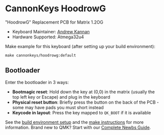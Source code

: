 # CannonKeys HoodrowG

"HoodrowG" Replacement PCB for Matrix 1.2OG

* Keyboard Maintainer: [Andrew Kannan](https://github.com/awkannan)
* Hardware Supported: Atmega32u4

Make example for this keyboard (after setting up your build environment):

    make cannonkeys/hoodrowg:default
    
## Bootloader

Enter the bootloader in 3 ways:

* **Bootmagic reset**: Hold down the key at (0,0) in the matrix (usually the top left key or Escape) and plug in the keyboard
* **Physical reset button**: Briefly press the button on the back of the PCB - some may have pads you must short instead
* **Keycode in layout**: Press the key mapped to `QK_BOOT` if it is available


See the [build environment setup](https://docs.qmk.fm/#/getting_started_build_tools) and the [make instructions](https://docs.qmk.fm/#/getting_started_make_guide) for more information. Brand new to QMK? Start with our [Complete Newbs Guide](https://docs.qmk.fm/#/newbs).

